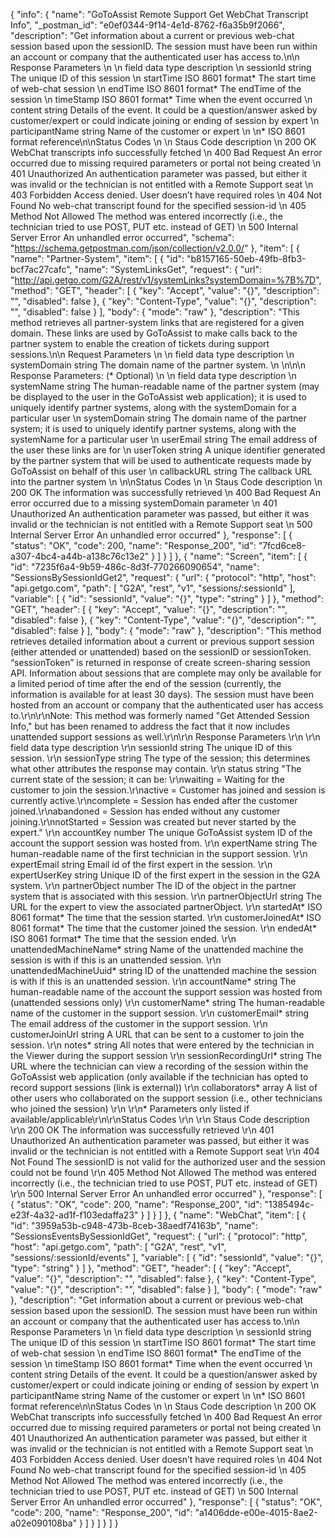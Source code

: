 {
  "info": {
    "name": "GoToAssist Remote Support Get WebChat Transcript Info",
    "_postman_id": "e0ef0344-9f14-4e1d-8762-f6a35b9f2066",
    "description": "Get information about a current or previous web-chat session based upon the sessionID. The session must have been run within an account or company that the authenticated user has access to.\n\n  Response Parameters                    \n                      \n    field        data type      description    \n    sessionId        string      The unique ID of this session    \n    startTime        ISO 8601 format*      The start time of web-chat session    \n    endTime        ISO 8601 format*      The endTime of the session    \n    timeStamp        ISO 8601 format*      Time when the event occurred    \n    content        string      Details of the event. It could be a question/answer asked by customer/expert or could indicate joining or ending of session by expert    \n    participantName        string      Name of the customer or expert    \n                      \n* ISO 8601 format reference\n\nStatus Codes              \n              \n    Staus Code      description    \n    200 OK      WebChat transcripts info successfully fetched    \n    400 Bad Request      An error occurred due to missing required parameters or portal not being created    \n    401 Unauthorized      An authentication parameter was passed, but either it was invalid or the technician is not entitled with a Remote Support seat    \n    403 Forbidden      Access denied. User doesn’t have required roles    \n    404 Not Found      No web-chat transcript found for the specified session-id    \n    405 Method Not Allowed      The method was entered incorrectly (i.e., the technician tried to use POST, PUT etc. instead of GET)    \n    500 Internal Server Error      An unhandled error occurred",
    "schema": "https://schema.getpostman.com/json/collection/v2.0.0/"
  },
  "item": [
    {
      "name": "Partner-System",
      "item": [
        {
          "id": "b8157165-50eb-49fb-8fb3-bcf7ac27cafc",
          "name": "SystemLinksGet",
          "request": {
            "url": "http://api.getgo.com/G2A/rest/v1/systemLinks?systemDomain=%7B%7D",
            "method": "GET",
            "header": [
              {
                "key": "Accept",
                "value": "{}",
                "description": "",
                "disabled": false
              },
              {
                "key": "Content-Type",
                "value": "{}",
                "description": "",
                "disabled": false
              }
            ],
            "body": {
              "mode": "raw"
            },
            "description": "This method retrieves all partner-system links that are registered for a given domain. These links are used by GoToAssist to make calls back to the partner system to enable the creation of tickets during support sessions.\n\n  Request Parameters                    \n                      \n    field        data type      description    \n    systemDomain        string      The domain name of the partner system.    \n                      \n\n\n  Response Parameters: (* Optional)                  \n                    \n    field      data type      description    \n    systemName      string      The human-readable name of the partner system (may be displayed to the user in the GoToAssist web application); it is used to uniquely identify partner systems, along with the systemDomain for a particular user    \n    systemDomain      string      The domain name of the partner system; it is used to uniquely identify partner systems, along with the systemName for a particular user    \n    userEmail      string      The email address of the user these links are for    \n    userToken      string      A unique identifier generated by the partner system that will be used to authenticate requests made by GoToAssist on behalf of this user    \n    callbackURL      string      The callback URL into the partner system    \n                    \n\nStatus Codes              \n              \n    Staus Code      description    \n    200 OK      The information was successfully retrieved    \n    400 Bad Request      An error occurred due to a missing systemDomain parameter    \n    401 Unauthorized      An authentication parameter was passed, but either it was invalid or the technician is not entitled with a Remote Support seat    \n    500 Internal Server Error      An unhandled error occurred"
          },
          "response": [
            {
              "status": "OK",
              "code": 200,
              "name": "Response_200",
              "id": "7fcd6ce8-a307-4bc4-a44b-a138c76c13e2"
            }
          ]
        }
      ]
    },
    {
      "name": "Screen",
      "item": [
        {
          "id": "7235f6a4-9b59-486c-8d3f-770266090654",
          "name": "SessionsBySessionIdGet2",
          "request": {
            "url": {
              "protocol": "http",
              "host": "api.getgo.com",
              "path": [
                "G2A",
                "rest",
                "v1",
                "sessions/:sessionId"
              ],
              "variable": [
                {
                  "id": "sessionId",
                  "value": "{}",
                  "type": "string"
                }
              ]
            },
            "method": "GET",
            "header": [
              {
                "key": "Accept",
                "value": "{}",
                "description": "",
                "disabled": false
              },
              {
                "key": "Content-Type",
                "value": "{}",
                "description": "",
                "disabled": false
              }
            ],
            "body": {
              "mode": "raw"
            },
            "description": "This method retrieves detailed information about a current or previous support session (either attended or unattended) based on the sessionID or sessionToken. “sessionToken” is returned in response of create screen-sharing session API. Information about sessions that are complete may only be available for a limited period of time after the end of the session (currently, the information is available for at least 30 days). The session must have been hosted from an account or company that the authenticated user has access to.\r\n\r\nNote: This method was formerly named \"Get Attended Session Info,\" but has been renamed to address the fact that it now includes unattended support sessions as well.\r\n\r\n  Response Parameters                    \r\n                      \r\n    field        data type      description    \r\n    sessionId        string      The unique ID of this session.    \r\n    sessionType        string      The type of the session; this determines what other attributes the response may contain.    \r\n    status        string      \"The current state of the session; it can be: \r\nwaiting = Waiting for the customer to join the session.\r\nactive = Customer has joined and session is currently active.\r\ncomplete = Session has ended after the customer joined.\r\nabandoned = Session has ended without any customer joining.\r\nnotStarted = Session was created but never started by the expert.\"    \r\n    accountKey        number      The unique GoToAssist system ID of the account the support session was hosted from.    \r\n    expertName        string      The human-readable name of the first technician in the support session.    \r\n    expertEmail        string      Email id of the first expert in the session.    \r\n    expertUserKey        string      Unique ID of the first expert in the session in the G2A system.    \r\n    partnerObject        number      The ID of the object in the partner system that is associated with this session.    \r\n    partnerObjectUrl        string      The URL for the expert to view the associated partnerObject.    \r\n    startedAt*        ISO 8061 format*      The time that the session started.    \r\n    customerJoinedAt*        ISO 8061 format*      The time that the customer joined the session.    \r\n    endedAt*        ISO 8061 format*      The time that the session ended.    \r\n    unattendedMachineName*        string      Name of the unattended machine the session is with if this is an unattended session.    \r\n    unattendedMachineUuid*        string      ID of the unattended machine the session is with if this is an unattended session.    \r\n    accountName*        string      The human-readable name of the account the support session was hosted from (unattended sessions only)    \r\n    customerName*        string      The human-readable name of the customer in the support session.    \r\n    customerEmail*        string      The email address of the customer in the support session.    \r\n    customerJoinUrl        string      A URL that can be sent to a customer to join the session.    \r\n    notes*        string      All notes that were entered by the technician in the Viewer during the support session    \r\n    sessionRecordingUrl*        string      The URL where the technician can view a recording of the session within the GoToAssist web application (only available if the technician has opted to record support sessions (link is external))    \r\n    collaborators*        array      A list of other users who collaborated on the support session (i.e., other technicians who joined the session)    \r\n                      \r\n* Parameters only listed if available/applicable\r\n\r\nStatus Codes              \r\n              \r\n    Staus Code      description    \r\n    200 OK      The information was successfully retrieved    \r\n    401 Unauthorized      An authentication parameter was passed, but either it was invalid or the technician is not entitled with a Remote Support seat    \r\n    404 Not Found      The sessionID is not valid for the authorized user and the session could not be found    \r\n    405 Method Not Allowed      The method was entered incorrectly (i.e., the technician tried to use POST, PUT etc. instead of GET)    \r\n    500 Internal Server Error      An unhandled error occurred"
          },
          "response": [
            {
              "status": "OK",
              "code": 200,
              "name": "Response_200",
              "id": "1385494c-e23f-4a32-ad1f-f103edaffa23"
            }
          ]
        }
      ]
    },
    {
      "name": "WebChat",
      "item": [
        {
          "id": "3959a53b-c948-473b-8ceb-38aedf74163b",
          "name": "SessionsEventsBySessionIdGet",
          "request": {
            "url": {
              "protocol": "http",
              "host": "api.getgo.com",
              "path": [
                "G2A",
                "rest",
                "v1",
                "sessions/:sessionId/events"
              ],
              "variable": [
                {
                  "id": "sessionId",
                  "value": "{}",
                  "type": "string"
                }
              ]
            },
            "method": "GET",
            "header": [
              {
                "key": "Accept",
                "value": "{}",
                "description": "",
                "disabled": false
              },
              {
                "key": "Content-Type",
                "value": "{}",
                "description": "",
                "disabled": false
              }
            ],
            "body": {
              "mode": "raw"
            },
            "description": "Get information about a current or previous web-chat session based upon the sessionID. The session must have been run within an account or company that the authenticated user has access to.\n\n  Response Parameters                    \n                      \n    field        data type      description    \n    sessionId        string      The unique ID of this session    \n    startTime        ISO 8601 format*      The start time of web-chat session    \n    endTime        ISO 8601 format*      The endTime of the session    \n    timeStamp        ISO 8601 format*      Time when the event occurred    \n    content        string      Details of the event. It could be a question/answer asked by customer/expert or could indicate joining or ending of session by expert    \n    participantName        string      Name of the customer or expert    \n                      \n* ISO 8601 format reference\n\nStatus Codes              \n              \n    Staus Code      description    \n    200 OK      WebChat transcripts info successfully fetched    \n    400 Bad Request      An error occurred due to missing required parameters or portal not being created    \n    401 Unauthorized      An authentication parameter was passed, but either it was invalid or the technician is not entitled with a Remote Support seat    \n    403 Forbidden      Access denied. User doesn’t have required roles    \n    404 Not Found      No web-chat transcript found for the specified session-id    \n    405 Method Not Allowed      The method was entered incorrectly (i.e., the technician tried to use POST, PUT etc. instead of GET)    \n    500 Internal Server Error      An unhandled error occurred"
          },
          "response": [
            {
              "status": "OK",
              "code": 200,
              "name": "Response_200",
              "id": "a1406dde-e00e-4015-8ae2-a02e090108ba"
            }
          ]
        }
      ]
    }
  ]
}